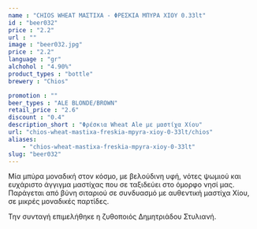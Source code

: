 ```yaml
---
name : "CHIOS WHEAT ΜΑΣΤΙΧΑ - ΦΡΕΣΚΙΑ ΜΠΥΡΑ ΧΙΟΥ 0.33lt"
id : "beer032"
price : "2.2"
url : ""
image : "beer032.jpg"
price : "2.2"
language : "gr"
alchohol : "4.90%"
product_types : "bottle"
brewery : "Chios"

promotion : ""
beer_types : "ALE BLONDE/BROWN"
retail_price : "2.6"
discount : "0.4"
description_short : "Φρέσκια Wheat Ale με μαστίχα Χίου"
url: "chios-wheat-mastixa-freskia-mpyra-xioy-0-33lt/chios"
aliases: 
    - "chios-wheat-mastixa-freskia-mpyra-xioy-0-33lt"
slug: "beer032"
---
```


Μία μπύρα μοναδική στον κόσμο, με βελούδινη υφή, νότες ψωμιού και ευχάριστο άγγιγμα μαστίχας που σε ταξιδεύει στο όμορφο νησί μας. Παράγεται από βύνη σιταριού σε συνδυασμό με αυθεντική μαστίχα Χίου, σε μικρές μοναδικές παρτίδες.

Την συνταγή επιμελήθηκε η ζυθοποιός Δημητριάδου Στυλιανή.